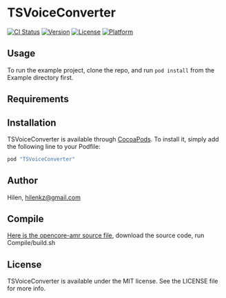 # TSVoiceConverter

[![CI Status](http://img.shields.io/travis/hilen/TSVoiceConverter.svg?style=flat)](https://travis-ci.org/hilen/TSVoiceConverter)
[![Version](https://img.shields.io/cocoapods/v/TSVoiceConverter.svg?style=flat)](http://cocoapods.org/pods/TSVoiceConverter)
[![License](https://img.shields.io/cocoapods/l/TSVoiceConverter.svg?style=flat)](http://cocoapods.org/pods/TSVoiceConverter)
[![Platform](https://img.shields.io/cocoapods/p/TSVoiceConverter.svg?style=flat)](http://cocoapods.org/pods/TSVoiceConverter)

## Usage

To run the example project, clone the repo, and run `pod install` from the Example directory first.

## Requirements

## Installation

TSVoiceConverter is available through [CocoaPods](http://cocoapods.org). To install
it, simply add the following line to your Podfile:

```ruby
pod "TSVoiceConverter"
```

## Author

Hilen, hilenkz@gmail.com

## Compile
[Here is the opencore-amr source file](https://sourceforge.net/projects/opencore-amr/?source=typ_redirect), download the source code, run Compile/build.sh

## License

TSVoiceConverter is available under the MIT license. See the LICENSE file for more info.
